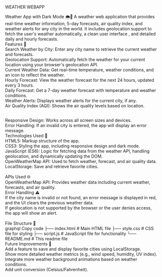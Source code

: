 WEATHER WEBAPP
<br>




Weather App with Dark Mode 🌦️🌙
A weather web application that provides real-time weather information, 5-day forecasts, air quality index, and weather alerts for any city in the world. It includes geolocation support to fetch the user's weather automatically, a clean user interface , and detailed daily and hourly forecasts.
<br>
Features 🚀
<br>
Search Weather by City: Enter any city name to retrieve the current weather and forecasts.
<br>
Geolocation Support: Automatically fetch the weather for your current location using your browser's geolocation API.
<br>
Current Weather Data: Get real-time temperature, weather conditions, and an icon to reflect the weather.
<br>
Hourly Forecast: View the weather forecast for the next 24 hours, updated every 3 hours.
<br>
Daily Forecast: Get a 7-day weather forecast with temperature and weather conditions.
<br>
Weather Alerts: Displays weather alerts for the current city, if any.
<br>
Air Quality Index (AQI): Shows the air quality levels based on location.

<br>
Responsive Design: Works across all screen sizes and devices.
<br>
Error Handling: If an invalid city is entered, the app will display an error message.
<br>
Technologies Used 🧰
<br>
HTML5: Markup structure of the app.
<br>
CSS3: Styling the app, including responsive design and dark mode.
<br>
JavaScript (ES6): Logic for fetching data from the weather API, handling geolocation, and dynamically updating the DOM.
<br>
OpenWeatherMap API: Used to fetch weather, forecast, and air quality data.
<br>
LocalStorage: Save and retrieve favorite cities.
<br>
<br>
APIs Used 🌐
<br>
OpenWeatherMap API: Provides weather data including current weather, forecasts, and air quality.

<br>
Error Handling ⚠️
<br>
If the city name is invalid or not found, an error message is displayed in red, and the UI clears the previous weather data.
<br>
If geolocation is not supported by the browser or the user denies access, the app will show an alert.
<br>

<br>
File Structure 📂
<br>
graphql
Copy code
├── index.html            # Main HTML file
├── style.css             # CSS file for styling
├── script.js             # JavaScript file for functionality
└── README.md             # This readme file

<br>
Future Improvements 🌱
<br>
Add a feature to save and display favorite cities using LocalStorage.
<br>
Show more detailed weather metrics (e.g., wind speed, humidity, UV index).
<br>
Integrate more weather background animations based on weather conditions.
<br>
Add unit conversion (Celsius/Fahrenheit).
<br>
